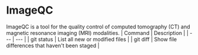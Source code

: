 # ImageQC
ImageQC is a tool for the quality control of computed tomography (CT) and magnetic resonance imaging (MRI) modalities. 
| Command | Description |
| --- | --- |
| git status | List all new or modified files |
| git diff | Show file differences that haven't been staged |
